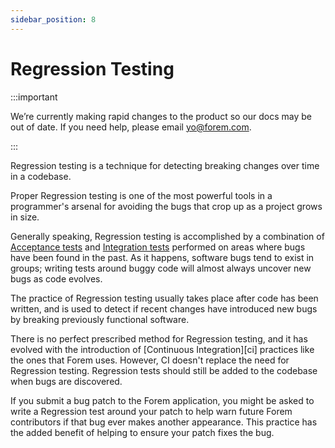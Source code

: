 ```yaml
---
sidebar_position: 8
---
```


# Regression Testing

:::important

We’re currently making rapid changes to the product so our docs may be out of date. If you need help, please email [yo@forem.com](mailto:yo@forem.com).

:::

Regression testing is a technique for detecting breaking changes over time in a
codebase.

Proper Regression testing is one of the most powerful tools in a programmer's
arsenal for avoiding the bugs that crop up as a project grows in size.

Generally speaking, Regression testing is accomplished by a combination of
[Acceptance tests](acceptance-tests) and [Integration tests](integration-tests)
performed on areas where bugs have been found in the past. As it happens,
software bugs tend to exist in groups; writing tests around buggy code will
almost always uncover new bugs as code evolves.

The practice of Regression testing usually takes place after code has been
written, and is used to detect if recent changes have introduced new bugs by
breaking previously functional software.

There is no perfect prescribed method for Regression testing, and it has evolved
with the introduction of [Continuous Integration][ci] practices like the ones
that Forem uses. However, CI doesn't replace the need for Regression testing.
Regression tests should still be added to the codebase when bugs are discovered.

If you submit a bug patch to the Forem application, you might be asked to write
a Regression test around your patch to help warn future Forem contributors if
that bug ever makes another appearance. This practice has the added benefit of
helping to ensure your patch fixes the bug.
